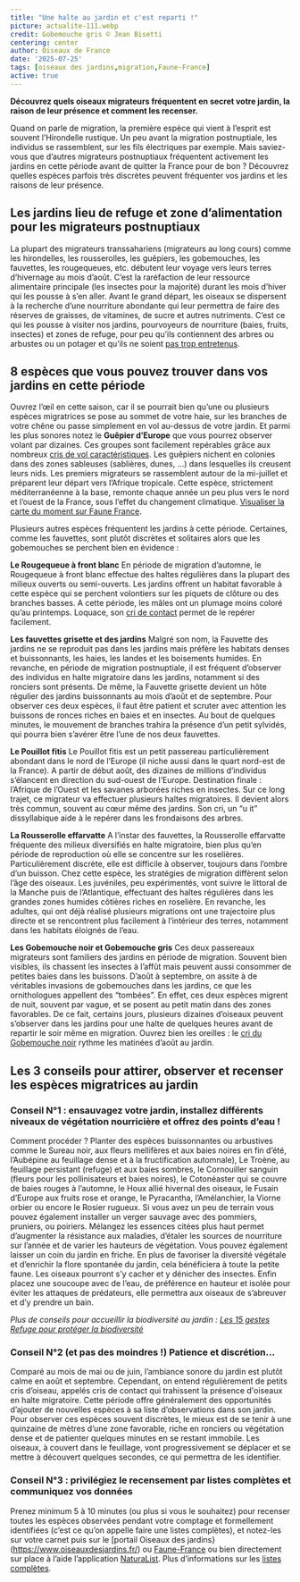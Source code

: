 ```yaml
---
title: "Une halte au jardin et c'est reparti !"
picture: actualite-111.webp
credit: Gobemouche gris © Jean Bisetti
centering: center
author: Oiseaux de France
date: '2025-07-25'
tags: [oiseaux des jardins,migration,Faune-France]
active: true
---
```

**Découvrez quels oiseaux migrateurs fréquentent en secret votre jardin, la raison de leur présence et comment les recenser.**

Quand on parle de migration, la première espèce qui vient à l’esprit est souvent l’Hirondelle rustique. Un peu avant la migration postnuptiale, les individus se rassemblent, sur les fils électriques par exemple. Mais saviez-vous que d’autres migrateurs postnuptiaux fréquentent activement les jardins en cette période avant de quitter la France pour de bon ? Découvrez quelles espèces parfois très discrètes peuvent fréquenter vos jardins et les raisons de leur présence.

## Les jardins lieu de refuge et zone d’alimentation pour les migrateurs postnuptiaux 
La plupart des migrateurs transsahariens (migrateurs au long cours) comme les hirondelles, les rousserolles, les guêpiers, les gobemouches, les fauvettes, les rougequeues, etc. débutent leur voyage vers leurs terres d’hivernage au mois d’août. C’est la raréfaction de leur ressource alimentaire principale (les insectes pour la majorité) durant les mois d’hiver qui les pousse à s’en aller. 
Avant le grand départ, les oiseaux se dispersent à la recherche d’une nourriture abondante qui leur permettra de faire des réserves de graisses, de vitamines, de sucre et autres nutriments. C’est ce qui les pousse à visiter nos jardins, pourvoyeurs de nourriture (baies, fruits, insectes) et  zones de refuge, pour peu qu’ils contiennent des arbres ou arbustes ou un potager et qu’ils ne soient [pas trop entretenus](https://www.lpo.fr/qui-sommes-nous/toutes-nos-actualites/articles/actus-2025/nature-au-jardin-le-mieux-a-faire-c-est-de-ne-rien-faire).

## 8 espèces que vous pouvez trouver dans vos jardins en cette période 
Ouvrez l’œil en cette saison, car il se pourrait bien qu’une ou plusieurs espèces migratrices se pose au sommet de votre haie, sur les branches de votre chêne ou passe simplement en vol au-dessus de votre jardin. Et parmi les plus sonores notez le **Guêpier d’Europe** que vous pourrez observer volant par dizaines. Ces groupes sont facilement repérables grâce aux nombreux [cris de vol caractéristiques](https://xeno-canto.org/938008). Les guêpiers nichent en colonies dans des zones sableuses (sablières, dunes, …) dans lesquelles ils creusent leurs nids. Les premiers migrateurs se rassemblent autour de la mi-juillet et préparent leur départ vers l’Afrique tropicale. Cette espèce, strictement méditerranéenne à la base, remonte chaque année un peu plus vers le nord et l’ouest de la France, sous l’effet du changement climatique. [Visualiser la carte du moment sur Faune France](https://www.faune-france.org/index.php?m_id=30221). 

Plusieurs autres espèces fréquentent les jardins à cette période. Certaines, comme les fauvettes, sont plutôt discrètes et solitaires alors que les gobemouches se perchent bien en évidence :

**Le Rougequeue à front blanc**
En période de migration d’automne, le Rougequeue à front blanc effectue des haltes régulières dans la plupart des milieux ouverts ou semi-ouverts. Les jardins offrent un habitat favorable à cette espèce qui se perchent volontiers sur les piquets de clôture ou des branches basses. A cette période, les mâles ont un plumage moins coloré qu’au printemps. Loquace, son [cri de contact](https://xeno-canto.org/793103) permet de le repérer facilement.  

**Les fauvettes grisette et des jardins**
Malgré son nom, la Fauvette des jardins ne se reproduit pas dans les jardins mais préfère les habitats denses et buissonnants, les haies, les landes et les boisements humides. En revanche, en période de migration postnuptiale, il est fréquent d’observer des individus en halte migratoire dans les jardins, notamment si des ronciers sont présents. 
De même, la Fauvette grisette devient un hôte régulier des jardins buissonnants au mois d’août et de septembre. 
Pour observer ces deux espèces, il faut être patient et scruter avec attention les buissons de ronces riches en baies et en insectes. Au bout de quelques minutes, le mouvement de branches trahira la présence d’un petit sylvidés, qui pourra bien s’avérer être l’une de nos deux fauvettes.

**Le Pouillot fitis**
Le Pouillot fitis est un petit passereau particulièrement abondant dans le nord de l’Europe (il niche aussi dans le quart nord-est de la France). A partir de début août, des dizaines de millions d’individus s’élancent en direction du sud-ouest de l’Europe. Destination finale : l’Afrique de l’Ouest et les savanes arborées riches en insectes. Sur ce long trajet, ce migrateur va effectuer plusieurs haltes migratoires. Il devient alors très commun, souvent au cœur même des jardins. Son cri, un “u it” dissyllabique aide à le repérer dans les frondaisons des arbres. 

**La Rousserolle effarvatte**
A l’instar des fauvettes, la Rousserolle effarvatte fréquente des milieux diversifiés en halte migratoire, bien plus qu’en période de reproduction où elle se concentre sur les roselières. Particulièrement discrète, elle est difficile à observer, toujours dans l’ombre d’un buisson. Chez cette espèce, les stratégies de migration diffèrent selon l’âge des oiseaux. Les juvéniles, peu expérimentés, vont suivre le littoral de la Manche puis de l’Atlantique, effectuant des haltes régulières dans les grandes zones humides côtières riches en roselière. En revanche, les adultes, qui ont déjà réalisé plusieurs migrations ont une trajectoire plus directe et se rencontrent plus facilement à l’intérieur des terres, notamment dans les habitats éloignés de l’eau.

**Les Gobemouche noir et Gobemouche gris**
Ces deux passereaux migrateurs sont familiers des jardins en période de migration. Souvent bien visibles, ils chassent les insectes à l’affût mais peuvent aussi consommer de petites baies dans les buissons.  D’août à septembre, on assite à de véritables invasions de gobemouches dans les jardins, ce que les ornithologues appellent des “tombées”. En effet, ces deux espèces migrent de nuit, souvent par vague, et se posent au petit matin dans des zones favorables. De ce fait, certains jours, plusieurs dizaines d’oiseaux peuvent s’observer dans les jardins pour une halte de quelques heures avant de repartir le soir même en migration. Ouvrez bien les oreilles : le [cri du Gobemouche noir](https://xeno-canto.org/826448) rythme les matinées d’août au jardin. 

## Les 3 conseils pour attirer, observer et recenser les espèces migratrices au jardin
### Conseil N°1 : ensauvagez votre jardin, installez différents niveaux de végétation nourricière et offrez des points d’eau ! 
Comment procéder ? 
Planter des espèces buissonnantes ou arbustives comme le Sureau noir, aux fleurs mellifères et aux baies noires en fin d’été, l’Aubépine au feuillage dense et à la fructification automnale), Le Troène, au feuillage persistant (refuge) et aux baies sombres, le Cornouiller sanguin (fleurs pour les pollinisateurs et baies noires), le Cotonéaster qui se couvre de baies rouges à l’automne, le Houx allié hivernal des oiseaux, le Fusain d’Europe aux fruits rose et orange, le Pyracantha, l’Amélanchier, la Viorne orbier ou encore le Rosier rugueux. 
Si vous avez un peu de terrain vous pouvez également installer un verger sauvage avec des pommiers, pruniers, ou poiriers. 
Mélangez les essences citées plus haut permet d’augmenter la résistance aux maladies, d’étaler les sources de nourriture sur l’année et de varier les hauteurs de végétation.
Vous pouvez également laisser un coin du jardin en friche. En plus de favoriser la diversité végétale et d’enrichir la flore spontanée du jardin, cela bénéficiera à toute la petite faune. Les oiseaux pourront s’y cacher et y dénicher des insectes. Enfin placez une soucoupe avec de l’eau, de préférence en hauteur et isolée pour éviter les attaques de prédateurs, elle permettra aux oiseaux de s’abreuver et d’y prendre un bain.

*Plus de conseils pour accueillir la biodiversité au jardin : [Les 15 gestes Refuge pour protéger la biodiversité](https://www.lpo.fr/la-lpo-en-actions/mobilisation-citoyenne/refuges-lpo/les-15-gestes-refuges/mosaique-15-gestes/les-15-gestes-refuges-pour-proteger-la-biodiversite)*

### Conseil N°2 (et pas des moindres !) Patience et discrétion...
Comparé au mois de mai ou de juin, l’ambiance sonore du jardin est plutôt calme en août et septembre. Cependant, on entend régulièrement de petits cris d’oiseau, appelés cris de contact qui trahissent la présence d'oiseaux en halte migratoire. Cette période offre généralement des opportunités d’ajouter de nouvelles espèces à sa liste d’observations dans son jardin. Pour observer ces espèces souvent discrètes, le mieux est de se tenir à une quinzaine de mètres d’une zone favorable, riche en ronciers ou végétation dense et de patienter quelques minutes en se restant immobile. Les oiseaux, à couvert dans le feuillage, vont progressivement se déplacer et se mettre à découvert quelques secondes, ce qui permettra de les identifier.

### Conseil N°3 : privilégiez le recensement par listes complètes et communiquez vos données 
Prenez minimum 5 à 10 minutes (ou plus si vous le souhaitez) pour recenser toutes les espèces observées pendant votre comptage et formellement identifiées (c’est ce qu’on appelle faire une listes complètes), et notez-les sur votre carnet puis sur le [portail Oiseaux des jardins}(https://www.oiseauxdesjardins.fr/) ou [Faune-France](https://www.faune-france.org/) ou bien directement sur place à l’aide l’application [NaturaList](https://www.faune-france.org/index.php?m_id=20015). 
Plus d’informations sur les [listes complètes](https://www.youtube.com/watch?v=rFSgvLv3lj8&list=PLrw_QRwQrnAUS1hX6g9ghYRNFsZKk8ywn&index=5). 


